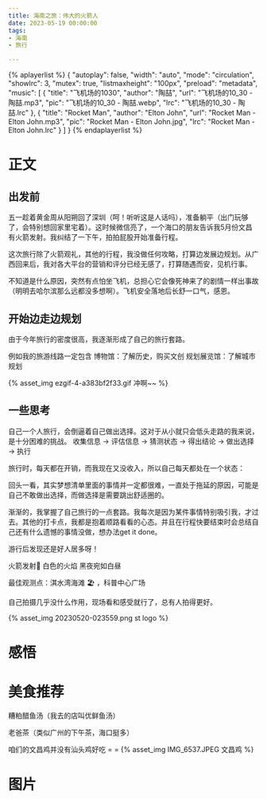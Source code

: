 ```yaml
---
title: 海南之旅：伟大的火箭人
date: 2023-05-19 00:00:00
tags:
- 海南
- 旅行

---
```


{% aplayerlist %}
{
    "autoplay": false,
    "width": "auto",
    "mode": "circulation",
    "showlrc": 3,
    "mutex": true,
    "listmaxheight": "100px",
    "preload": "metadata",
    "music": [
            {
                "title": "飞机场的1030",
                "author": "陶喆",
                "url": "飞机场的10_30 - 陶喆.mp3",
                "pic": "飞机场的10_30 - 陶喆.webp",
                "lrc": "飞机场的10_30 - 陶喆.lrc"
            },
            {
                "title": "Rocket Man",
                "author": "Elton John",
                "url": "Rocket Man - Elton John.mp3",
                "pic": "Rocket Man - Elton John.jpg",
                "lrc": "Rocket Man - Elton John.lrc"
            }
    ]
}
{% endaplayerlist %}





# 正文

## 出发前

五一趁着黄金周从阳朔回了深圳（呵！听听这是人话吗），准备躺平（出门玩够了，会特别想回家里宅着）。这时候微信亮了，一个海口的朋友告诉我5月份文昌有火箭发射。我纠结了一下午，拍拍屁股开始准备行程。

这次旅行除了火箭观礼，其他的行程，我没做任何攻略，打算边发展边规划。从广西回来后，我对各大平台的营销和评分已经无感了，打算随遇而安，见机行事。

不知道是什么原因，突然有点怕坐飞机，总担心它会像死神来了的剧情一样出事故（明明去哈尔滨那么远都没多想啊）。飞机安全落地后长舒一口气，感恩。

## 开始边走边规划
由于今年旅行的密度很高，我逐渐形成了自己的旅行套路。

例如我的旅游线路一定包含 
博物馆：了解历史，购买文创
规划展览馆：了解城市规划


{% asset_img ezgif-4-a383bf2f33.gif 冲啊~~ %}


## 一些思考
自己一个人旅行，会倒逼着自己做出选择。这对于从小就只会低头走路的我来说，是十分困难的挑战。
收集信息 -> 评估信息 -> 猜测状态 -> 得出结论 -> 做出选择 -> 执行


旅行时，每天都在开销，而我现在又没收入，所以自己每天都处在一个状态：

回头一看，其实梦想清单里面的事情并一定都很难，一直处于拖延的原因，可能是自己不敢做出选择，而做选择是需要跳出舒适圈的。

渐渐的，我掌握了自己旅行的一点套路。我每次是因为某件事情特别吸引我，才过去。其他的打卡点，我都是抱着顺路看看的心态。并且在行程快要结束时会总结自己还有什么遗憾的事情没做，想办法get it done。


游行后发现还是好人居多呀！

火箭发射🚀 白色的火焰 黑夜宛如白昼 

最佳观测点：淇水湾海滩 🏖️  ，科普中心广场

自己拍摄几乎没什么作用，现场看和感受就行了，总有人拍得更好。

{% asset_img 20230520-023559.png st logo %}


# 感悟


# 美食推荐

糟粕醋鱼汤（我去的店叫优鲜鱼汤）

老爸茶（类似广州的下午茶，海口挺多）

咱们的文昌鸡并没有汕头鸡好吃 = =
{% asset_img IMG_6537.JPEG 文昌鸡 %}


# 图片

